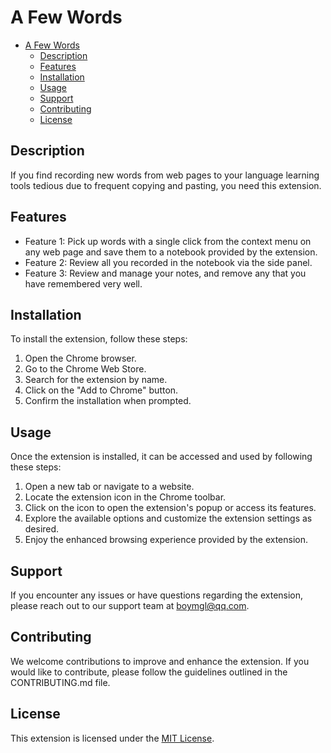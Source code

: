 # A Few Words

- [A Few Words](#a-few-words)
  - [Description](#description)
  - [Features](#features)
  - [Installation](#installation)
  - [Usage](#usage)
  - [Support](#support)
  - [Contributing](#contributing)
  - [License](#license)

## Description

If you find recording new words from web pages to your language learning tools tedious due to frequent copying and pasting, you need this extension.

## Features

- Feature 1: Pick up words with a single click from the context menu on any web page and save them to a notebook provided by the extension.
- Feature 2: Review all you recorded in the notebook via the side panel.
- Feature 3: Review and manage your notes, and remove any that you have remembered very well.

## Installation

To install the extension, follow these steps:

1. Open the Chrome browser.
2. Go to the Chrome Web Store.
3. Search for the extension by name.
4. Click on the "Add to Chrome" button.
5. Confirm the installation when prompted.

## Usage

Once the extension is installed, it can be accessed and used by following these steps:

1. Open a new tab or navigate to a website.
2. Locate the extension icon in the Chrome toolbar.
3. Click on the icon to open the extension's popup or access its features.
4. Explore the available options and customize the extension settings as desired.
5. Enjoy the enhanced browsing experience provided by the extension.

## Support

If you encounter any issues or have questions regarding the extension, please reach out to our support team at [boymgl@qq.com](mailto:boymgl@qq.com).

## Contributing

We welcome contributions to improve and enhance the extension. If you would like to contribute, please follow the guidelines outlined in the CONTRIBUTING.md file.

## License

This extension is licensed under the [MIT License](LICENSE.md).
